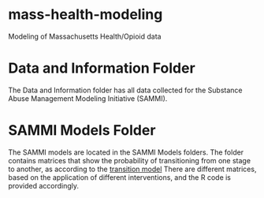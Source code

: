 # mass-health-modeling
Modeling of Massachusetts Health/Opioid data

# Data and Information Folder
The Data and Information folder has all data collected for the Substance Abuse Management Modeling Initiative (SAMMI).  

# SAMMI Models Folder
The SAMMI models are located in the SAMMI Models folders.  The folder contains matrices that show the probability of transitioning from one stage to another, as according to the [transition model](
http://projectsammi.github.io/data/2015/12/05/the-model.html)  There are different matrices, based on the application of different interventions, and the R code is provided accordingly.